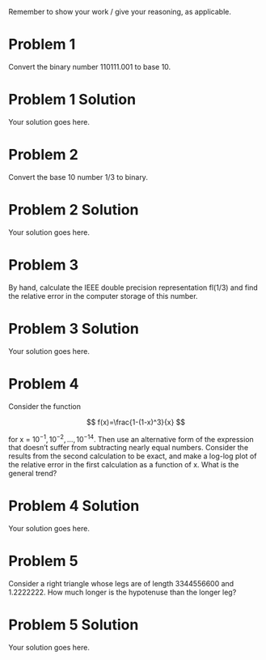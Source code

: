 Remember to show your work / give your reasoning, as applicable.

# Problem 1

Convert the binary number 110111.001 to base 10.

# Problem 1 Solution

Your solution goes here.

# Problem 2

Convert the base 10 number 1/3 to binary.

# Problem 2 Solution

Your solution goes here.

# Problem 3

By hand, calculate the IEEE double precision representation fl(1/3) and
find the relative error in the computer storage of this number.

# Problem 3 Solution

Your solution goes here.

# Problem 4

Consider the function

$$
f(x)=\frac{1-(1-x)^3}{x}
$$

for x = 10<sup>−1</sup>, 10<sup>−2</sup>, …, 10<sup>−14</sup>. Then use
an alternative form of the expression that doesn’t suffer from
subtracting nearly equal numbers. Consider the results from the second
calculation to be exact, and make a log-log plot of the relative error
in the first calculation as a function of x. What is the general trend?

# Problem 4 Solution

Your solution goes here.

# Problem 5

Consider a right triangle whose legs are of length 3344556600 and
1.2222222. How much longer is the hypotenuse than the longer leg?

# Problem 5 Solution

Your solution goes here.
